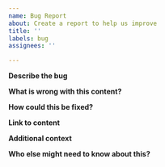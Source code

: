 ```yaml
---
name: Bug Report
about: Create a report to help us improve
title: ''
labels: bug
assignees: ''

---
```


**Describe the bug**

<!-- A clear and concise description of what the bug is. -->

**What is wrong with this content?**

**How could this be fixed?**

**Link to content**

**Additional context**

**Who else might need to know about this?**
